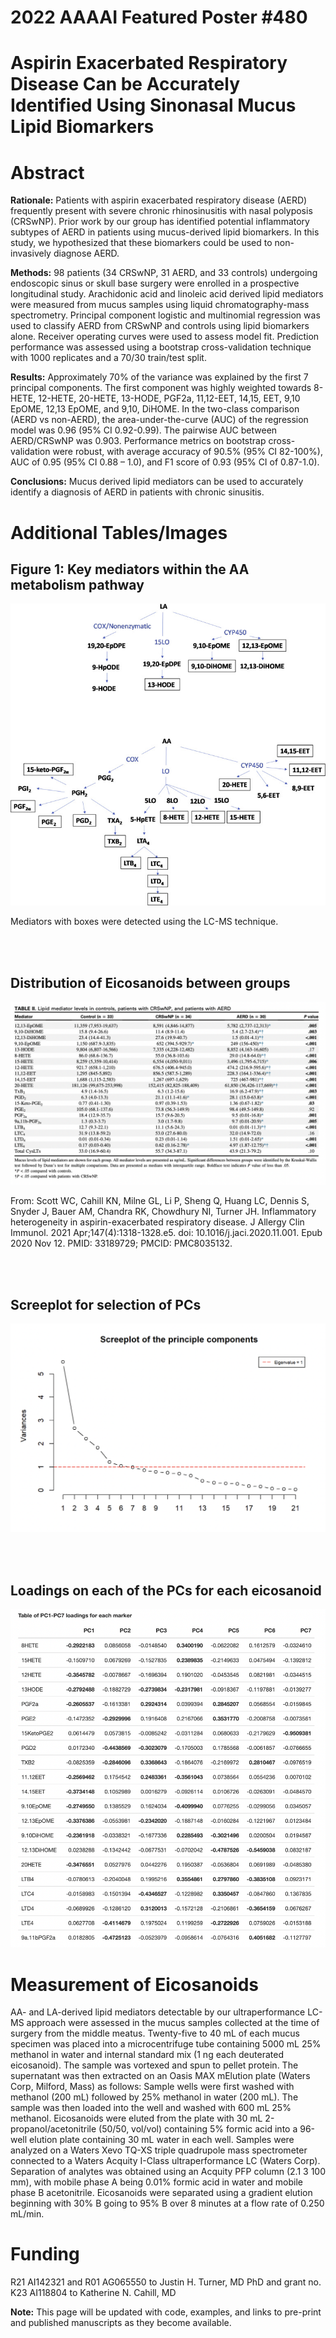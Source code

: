 # 2022 AAAAI Featured Poster #480
# Aspirin Exacerbated Respiratory Disease Can be Accurately Identified Using Sinonasal Mucus Lipid Biomarkers

# Abstract

**Rationale:** Patients with aspirin exacerbated respiratory disease (AERD) frequently present with severe chronic rhinosinusitis with nasal polyposis (CRSwNP). Prior work by our group has identified potential inflammatory subtypes of AERD in patients using mucus-derived lipid biomarkers. In this study, we hypothesized that these biomarkers could be used to non-invasively diagnose AERD.

**Methods:** 98 patients (34 CRSwNP, 31 AERD, and 33 controls) undergoing endoscopic sinus or skull base surgery were enrolled in a prospective longitudinal study. Arachidonic acid and linoleic acid derived lipid mediators were measured from mucus samples using liquid chromatography-mass spectrometry. Principal component logistic and multinomial regression was used to classify AERD from CRSwNP and controls using lipid biomarkers alone. Receiver operating curves were used to assess model fit. Prediction performance was assessed using a bootstrap cross-validation technique with 1000 replicates and a 70/30 train/test split.

**Results:** Approximately 70% of the variance was explained by the first 7 principal components. The first component was highly weighted towards 8-HETE, 12-HETE, 20-HETE, 13-HODE, PGF2a, 11,12-EET, 14,15, EET, 9,10 EpOME, 12,13 EpOME, and 9,10, DiHOME. In the two-class comparison (AERD vs non-AERD), the area-under-the-curve (AUC) of the regression model was 0.96 (95% CI 0.92-0.99). The pairwise AUC between AERD/CRSwNP was 0.903. Performance metrics on bootstrap cross-validation were robust, with average accuracy of 90.5% (95% CI 82-100%), AUC of 0.95 (95% CI 0.88 – 1.0), and F1 score of 0.93 (95% CI of 0.87-1.0).

**Conclusions:** Mucus derived lipid mediators can be used to accurately identify a diagnosis of AERD in patients with chronic sinusitis.

# Additional Tables/Images

## Figure 1: Key mediators within the AA metabolism pathway

![](AApathway.jpeg  "")

Mediators with boxes were detected using the LC-MS technique.

<br>
<br>

## Distribution of Eicosanoids between groups
![](table2.png  "")

From: Scott WC, Cahill KN, Milne GL, Li P, Sheng Q, Huang LC, Dennis S, Snyder J, Bauer AM, Chandra RK, Chowdhury NI, Turner JH. Inflammatory heterogeneity in aspirin-exacerbated respiratory disease. J Allergy Clin Immunol. 2021 Apr;147(4):1318-1328.e5. doi: 10.1016/j.jaci.2020.11.001. Epub 2020 Nov 12. PMID: 33189729; PMCID: PMC8035132.

<br>
<br>


## Screeplot for selection of PCs

![](Screeplot.png  "")

<br>
<br>

## Loadings on each of the PCs for each eicosanoid

![](PCloadings.png  "")


# Measurement of Eicosanoids

AA- and LA-derived lipid mediators detectable by our ultraperformance LC-MS approach were assessed in the mucus samples collected at the time of surgery from the middle meatus. Twenty-five to 40 mL of each mucus specimen was placed into a microcentrifuge tube containing 5000 mL 25% methanol in water and internal standard mix (1 ng each deuterated eicosanoid). The sample was vortexed and spun to pellet protein. The supernatant was then extracted on an Oasis MAX mElution plate (Waters Corp, Milford, Mass) as follows: Sample wells were first washed with methanol (200 mL) followed by 25% methanol in water (200 mL). The sample was then loaded into the well and washed with 600 mL 25% methanol. Eicosanoids were eluted from the plate with 30 mL 2-propanol/acetonitrile (50/50, vol/vol) containing 5% formic acid into a 96-well elution plate containing 30 mL water in each well. Samples were analyzed on a Waters Xevo TQ-XS triple quadrupole mass spectrometer connected to a Waters Acquity I-Class ultraperformance LC (Waters Corp). Separation of analytes was obtained using an Acquity PFP column (2.1 3 100 mm), with mobile phase A being 0.01% formic acid in water and mobile phase B acetonitrile. Eicosanoids were separated using a gradient elution beginning with 30% B going to 95% B over 8 minutes at a flow rate of 0.250 mL/min.

# Funding
R21 AI142321 and R01 AG065550 to Justin H. Turner, MD PhD and grant no. K23 AI118804 to Katherine N. Cahill, MD

**Note:** This page will be updated with code, examples, and links to pre-print and published manuscripts as they become available.
